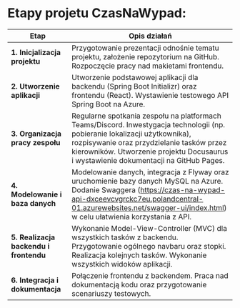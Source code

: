 # Etapy projetu CzasNaWypad:

| **Etap**                          | **Opis działań**                                                                                                                                                                      |
|------------------------------------|--------------------------------------------------------------------------------------------------------------------------------------------------------------------------------------|
| **1. Inicjalizacja projektu**      | Przygotowanie prezentacji odnośnie tematu projektu, założenie repozytorium na GitHub. Rozpoczęcie pracy nad makietami frontendu.                                                      |
| **2. Utworzenie aplikacji**        | Utworzenie podstawowej aplikacji dla backendu (Spring Boot Initializr) oraz frontendu (React). Wystawienie testowego API Spring Boot na Azure.                                       |
| **3. Organizacja pracy zespołu**   | Regularne spotkania zespołu na platformach Teams/Discord. Inwestygacja technologii (np. pobieranie lokalizacji użytkownika), rozpisywanie oraz przydzielanie tasków przez kierowników. Utworzenie projektu Docusaurus i wystawienie dokumentacji na GitHub Pages. |
| **4. Modelowanie i baza danych**   | Modelowanie danych, integracja z Flyway oraz uruchomienie bazy danych MySQL na Azure. Dodanie Swaggera (https://czas-na-wypad-api-dxceevcvgrckc7eu.polandcentral-01.azurewebsites.net/swagger-ui/index.html) w celu ułatwienia korzystania z API. |
| **5. Realizacja backendu i frontendu** | Wykonanie Model-View-Controller (MVC) dla wszystkich tasków z backendu. Przygotowanie ogólnego navbaru oraz stopki. Realizacja kolejnych tasków. Wykonanie wszystkich widoków aplikacji. |
| **6. Integracja i dokumentacja**   | Połączenie frontendu z backendem. Praca nad dokumentacją kodu oraz przygotowanie scenariuszy testowych.                                                                               |

